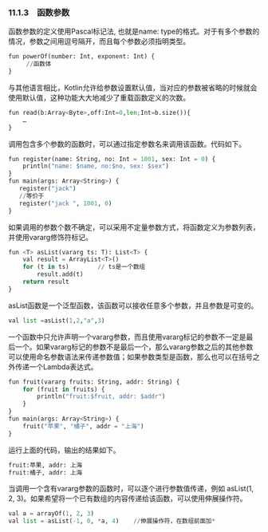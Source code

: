 ### 11.1.3　函数参数

函数参数的定义使用Pascal标记法, 也就是name: type的格式。对于有多个参数的情况，参数之间用逗号隔开，而且每个参数必须指明类型。

```python
fun powerOf(number: Int, exponent: Int) {
     //函数体
}
```

与其他语言相比，Kotlin允许给参数设置默认值，当对应的参数被省略的时候就会使用默认值，这种功能大大地减少了重载函数定义的次数。

```python
fun read(b:Array<Byte>,off:Int=0,len;Int=b.size()){
    …
}
```

调用包含多个参数的函数时，可以通过指定参数名来调用该函数。代码如下。

```python
fun register(name: String, no: Int = 1001, sex: Int = 0) {
    println("name: $name, no:$no, sex: $sex")
}
fun main(args: Array<String>) {
   register("jack")
   //等价于
   register("jack ", 1001, 0)
}
```

如果调用的参数个数不确定，可以采用不定量参数方式，将函数定义为参数列表，并使用vararg修饰符标记。

```python
fun <T> asList(vararg ts: T): List<T> {
    val result = ArrayList<T>()
    for (t in ts)        // ts是一个数组
        result.add(t)
    return result
}
```

asList函数是一个泛型函数，该函数可以接收任意多个参数，并且参数是可变的。

```python
val list =asList(1,2,"a",3)
```

一个函数中只允许声明一个vararg参数，而且使用vararg标记的参数不一定是最后一个。如果vararg标记的参数不是最后一个，那么vararg参数之后的其他参数可以使用命名参数语法来传递参数值；如果参数类型是函数，那么也可以在括号之外传递一个Lambda表达式。

```python
fun fruit(vararg fruits: String, addr: String) {
    for (fruit in fruits) {
        println("fruit:$fruit, addr: $addr")
    }
}
fun main(args: Array<String>) {
    fruit("苹果", "橘子", addr = "上海")
}
```

运行上面的代码，输出的结果如下。

```python
fruit:苹果, addr: 上海
fruit:橘子, addr: 上海
```

当调用一个含有vararg参数的函数时，可以逐个进行参数值传递，例如 asList(1, 2, 3)。如果希望将一个已有数组的内容传递给该函数，可以使用伸展操作符。

```python
val a = arrayOf(1, 2, 3)
val list = asList(-1, 0, *a, 4)    //伸展操作符，在数组前面加*
```

